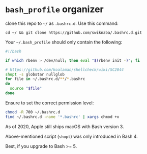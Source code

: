 # `bash_profile` organizer

clone this repo to `~/` as `.bashrc.d`. Use this command:

```shell
cd ~/ && git clone https://github.com/swiknaba/.bashrc.d.git
```

Your `~/.bash_profile` should only contain the following:

```bash
#!/bash

if which rbenv > /dev/null; then eval "$(rbenv init -)"; fi

# https://github.com/koalaman/shellcheck/wiki/SC2044
shopt -s globstar nullglob
for file in ~/.bashrc.d/**/*.bashrc
do
  source "$file"
done
```

Ensure to set the correct permission level:

```bash
chmod -R 700 ~/.bashrc.d
find ~/.bashrc.d -name '*.bashrc' | xargs chmod +x
```

As of 2020, Apple still ships macOS with Bash version 3.

Above-mentioned script (`shopt`) was only introduced in Bash 4.

Best, if you upgrade to Bash >= 5.
